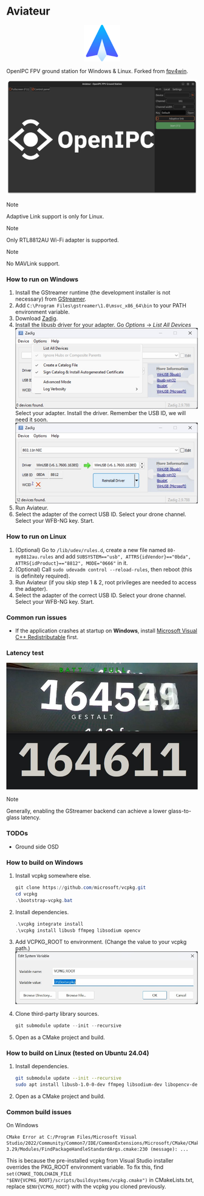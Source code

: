 # Aviateur

<p align="center">
  <a href="https://github.com/OpenIPC/aviateur">
    <img src="assets/logo.png" width="96" alt="Aviateur logo">
  </a>
</p>

OpenIPC FPV ground station for Windows & Linux. Forked from [fpv4win](https://github.com/OpenIPC/fpv4win).

![](tutorials/interface.png)

> [!NOTE]
> Adaptive Link support is only for Linux.

> [!NOTE]
> Only RTL8812AU Wi-Fi adapter is supported.

> [!NOTE]
> No MAVLink support.

### How to run on Windows

1. Install the GStreamer runtime (the development installer is not necessary)
   from [GStreamer](https://gstreamer.freedesktop.org/download/#windows).
2. Add `C:\Program Files\gstreamer\1.0\msvc_x86_64\bin` to your PATH environment variable.
3. Download [Zadig](https://zadig.akeo.ie/).
4. Install the libusb driver for your adapter.
   Go *Options* → *List All Devices*
   ![](tutorials/zadig1.jpg)
   Select your adapter. Install the driver. Remember the USB ID, we will need it soon.
   ![](tutorials/zadig2.jpg)
5. Run Aviateur.
6. Select the adapter of the correct USB ID. Select your drone channel. Select your WFB-NG key. Start.

### How to run on Linux

1. (Optional) Go to `/lib/udev/rules.d`, create a new file named `80-my8812au.rules` and add
   `SUBSYSTEM=="usb", ATTRS{idVendor}=="0bda", ATTRS{idProduct}=="8812", MODE="0666"` in it.
2. (Optional) Call `sudo udevadm control --reload-rules`, then reboot (this is definitely required).
3. Run Aviateur (if you skip step 1 & 2, root privileges are needed to access the adapter).
4. Select the adapter of the correct USB ID. Select your drone channel. Select your WFB-NG key. Start.

### Common run issues

* If the application crashes at startup on **Windows**,
  install [Microsoft Visual C++ Redistributable](https://learn.microsoft.com/en-us/cpp/windows/latest-supported-vc-redist?view=msvc-170#latest-microsoft-visual-c-redistributable-version)
  first.

### Latency test

![](tutorials/latency_test.jpg)

> [!NOTE]
> Generally, enabling the GStreamer backend can achieve a lower glass-to-glass latency.

### TODOs

- Ground side OSD

### How to build on Windows

1. Install vcpkg somewhere else.
   ```powershell
   git clone https://github.com/microsoft/vcpkg.git
   cd vcpkg
   .\bootstrap-vcpkg.bat
   ```

2. Install dependencies.
   ```powershell
   .\vcpkg integrate install
   .\vcpkg install libusb ffmpeg libsodium opencv
   ```

3. Add VCPKG_ROOT to environment. (Change the value to your vcpkg path.)
   ![](tutorials/vcpkg.jpg)

4. Clone third-party library sources.
   ```powershell
   git submodule update --init --recursive
   ```

5. Open as a CMake project and build.

### How to build on Linux (tested on Ubuntu 24.04)

1. Install dependencies.
   ```bash
   git submodule update --init --recursive
   sudo apt install libusb-1.0-0-dev ffmpeg libsodium-dev libopencv-dev xorg-dev libpcap-dev
   ```

2. Open as a CMake project and build.

### Common build issues

On Windows

```
CMake Error at C:/Program Files/Microsoft Visual Studio/2022/Community/Common7/IDE/CommonExtensions/Microsoft/CMake/CMake/share/cmake-3.29/Modules/FindPackageHandleStandardArgs.cmake:230 (message): ...
```

This is because the pre-installed vcpkg from Visual Studio installer overrides the PKG_ROOT environment variable.
To fix this, find `set(CMAKE_TOOLCHAIN_FILE "$ENV{VCPKG_ROOT}/scripts/buildsystems/vcpkg.cmake")` in CMakeLists.txt,
replace `$ENV{VCPKG_ROOT}` with the vcpkg you cloned previously.
